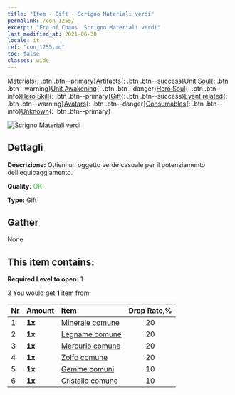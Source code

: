 ```yaml
---
title: "Item - Gift - Scrigno Materiali verdi"
permalink: /con_1255/
excerpt: "Era of Chaos  Scrigno Materiali verdi"
last_modified_at: 2021-06-30
locale: it
ref: "con_1255.md"
toc: false
classes: wide
---
```

 [Materials](/ItemsIT/){: .btn .btn--primary}[Artifacts](/ItemsIT/Artifacts/){: .btn .btn--success}[Unit Soul](/ItemsIT/UnitSoul/){: .btn .btn--warning}[Unit Awakening](/ItemsIT/UnitAwakening/){: .btn .btn--danger}[Hero Soul](/ItemsIT/HeroSoul/){: .btn .btn--info}[Hero Skill](/ItemsIT/HeroSkill/){: .btn .btn--primary}[Gift](/ItemsIT/Gift/){: .btn .btn--success}[Event related](/ItemsIT/Events/){: .btn .btn--warning}[Avatars](/ItemsIT/Avatars/){: .btn .btn--danger}[Consumables](/ItemsIT/Consumables/){: .btn .btn--info}[Unknown](/ItemsIT/Unknown/){: .btn .btn--primary}

 ![Scrigno Materiali verdi](/images/t/i_304002.png)

## Dettagli
 **Descrizione:** Ottieni un oggetto verde casuale per il potenziamento dell'equipaggiamento.

 **Quality:** <span style="color: #32CD32">OK</span>

 **Type:** Gift

## Gather

  None

## This item contains:

 **Required Level to open:** 1

 3 You would get **1** item  from:

  | Nr | Amount |     Item    | Drop Rate,% |
  |:---|:-------|:------------|:---------:|
  | 1 |  **1x** | [Minerale comune](/ItemsIT/mat_6/) | 20 | 
  | 2 |  **1x** | [Legname comune](/ItemsIT/mat_7/) | 20 | 
  | 3 |  **1x** | [Mercurio comune](/ItemsIT/mat_8/) | 20 | 
  | 4 |  **1x** | [Zolfo comune](/ItemsIT/mat_9/) | 20 | 
  | 5 |  **1x** | [Gemme comuni](/ItemsIT/mat_10/) | 10 | 
  | 6 |  **1x** | [Cristallo comune](/ItemsIT/mat_11/) | 10 | 
